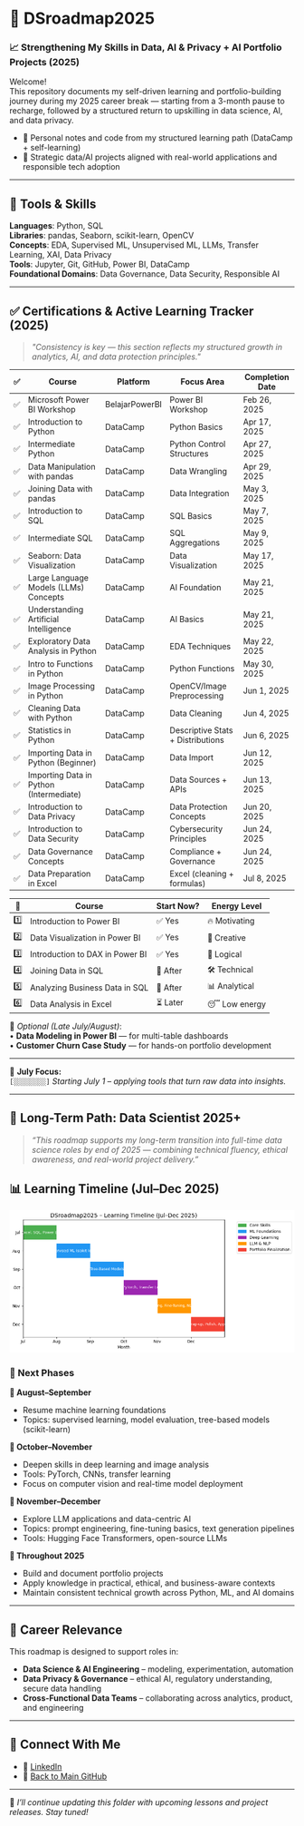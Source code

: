 # 🧭 DSroadmap2025 

### 📈 Strengthening My Skills in Data, AI & Privacy + AI Portfolio Projects (2025)

Welcome!  
This repository documents my self-driven learning and portfolio-building journey during my 2025 career break — starting from a 3-month pause to recharge, followed by a structured return to upskilling in data science, AI, and data privacy.

- 📘 Personal notes and code from my structured learning path (DataCamp + self-learning)
- 🚀 Strategic data/AI projects aligned with real-world applications and responsible tech adoption

---

## 🧰 Tools & Skills  
**Languages**: Python, SQL  
**Libraries**: pandas, Seaborn, scikit-learn, OpenCV  
**Concepts**: EDA, Supervised ML, Unsupervised ML, LLMs, Transfer Learning, XAI, Data Privacy  
**Tools**: Jupyter, Git, GitHub, Power BI, DataCamp  
**Foundational Domains**: Data Governance, Data Security, Responsible AI

---

## ✅ Certifications & Active Learning Tracker (2025)

> _"Consistency is key — this section reflects my structured growth in analytics, AI, and data protection principles."_

| ✅ | **Course**                              | **Platform**   | **Focus Area**                    | **Completion Date** |
| - | --------------------------------------- | -------------- | --------------------------------- | ------------------- |
| ✅ | Microsoft Power BI Workshop             | BelajarPowerBI | Power BI Workshop                 | Feb 26, 2025        |
| ✅ | Introduction to Python                  | DataCamp       | Python Basics                     | Apr 17, 2025        |
| ✅ | Intermediate Python                     | DataCamp       | Python Control Structures         | Apr 27, 2025        |
| ✅ | Data Manipulation with pandas           | DataCamp       | Data Wrangling                    | Apr 29, 2025        |
| ✅ | Joining Data with pandas                | DataCamp       | Data Integration                  | May 3, 2025         |
| ✅ | Introduction to SQL                     | DataCamp       | SQL Basics                        | May 7, 2025         |
| ✅ | Intermediate SQL                        | DataCamp       | SQL Aggregations                  | May 9, 2025         |
| ✅ | Seaborn: Data Visualization             | DataCamp       | Data Visualization                | May 17, 2025        |
| ✅ | Large Language Models (LLMs) Concepts   | DataCamp       | AI Foundation                     | May 21, 2025        |
| ✅ | Understanding Artificial Intelligence   | DataCamp       | AI Basics                         | May 21, 2025        |
| ✅ | Exploratory Data Analysis in Python     | DataCamp       | EDA Techniques                    | May 22, 2025        |
| ✅ | Intro to Functions in Python            | DataCamp       | Python Functions                  | May 30, 2025        |
| ✅ | Image Processing in Python              | DataCamp       | OpenCV/Image Preprocessing        | Jun 1, 2025         |
| ✅ | Cleaning Data with Python               | DataCamp       | Data Cleaning                     | Jun 4, 2025         |
| ✅ | Statistics in Python                    | DataCamp       | Descriptive Stats + Distributions | Jun 6, 2025         |
| ✅ | Importing Data in Python (Beginner)     | DataCamp       | Data Import                       | Jun 12, 2025        |
| ✅ | Importing Data in Python (Intermediate) | DataCamp       | Data Sources + APIs               | Jun 13, 2025        |
| ✅ | Introduction to Data Privacy            | DataCamp       | Data Protection Concepts          | Jun 20, 2025        |
| ✅ | Introduction to Data Security           | DataCamp       | Cybersecurity Principles          | Jun 24, 2025        |
| ✅ | Data Governance Concepts                | DataCamp       | Compliance + Governance           | Jun 24, 2025        |
| ✅ | Data Preparation in Excel               | DataCamp       | Excel (cleaning + formulas)       | Jul 8, 2025         |

| 🔢  | Course                          | Start Now? | Energy Level  |
| --- | ------------------------------- | ---------- | ------------- |
| 1️⃣ | Introduction to Power BI        | ✅ Yes      | 🔥 Motivating |
| 2️⃣ | Data Visualization in Power BI  | ✅ Yes      | 🎨 Creative   |
| 3️⃣ | Introduction to DAX in Power BI | ✅ Yes      | 🧠 Logical    |
| 4️⃣ | Joining Data in SQL             | 🔁 After   | 🛠 Technical  |
| 5️⃣ | Analyzing Business Data in SQL  | 🔁 After   | 📊 Analytical |
| 6️⃣ | Data Analysis in Excel          | ⏳ Later    | 😴 Low energy |

📌 _Optional (Late July/August)_:  
• **Data Modeling in Power BI** — for multi-table dashboards  
• **Customer Churn Case Study** — for hands-on portfolio development  

---

📅 **July Focus:**  
`[░░░░░░░░]` *Starting July 1 – applying tools that turn raw data into insights.*

---

## 🧭 Long-Term Path: Data Scientist 2025+

> _“This roadmap supports my long-term transition into full-time data science roles by end of 2025 — combining technical fluency, ethical awareness, and real-world project delivery.”_

## 📊 Learning Timeline (Jul–Dec 2025)

![DSroadmap2025 Timeline](./dsroadmap2025_timeline.png)


### 🔄 Next Phases

**📅 August–September**  
- Resume machine learning foundations  
- Topics: supervised learning, model evaluation, tree-based models (scikit-learn)

**📅 October–November**  
- Deepen skills in deep learning and image analysis  
- Tools: PyTorch, CNNs, transfer learning  
- Focus on computer vision and real-time model deployment

**📅 November–December**  
- Explore LLM applications and data-centric AI  
- Topics: prompt engineering, fine-tuning basics, text generation pipelines  
- Tools: Hugging Face Transformers, open-source LLMs

**📌 Throughout 2025**  
- Build and document portfolio projects  
- Apply knowledge in practical, ethical, and business-aware contexts  
- Maintain consistent technical growth across Python, ML, and AI domains

---

## 🎯 Career Relevance

This roadmap is designed to support roles in:

- **Data Science & AI Engineering** – modeling, experimentation, automation  
- **Data Privacy & Governance** – ethical AI, regulatory understanding, secure data handling  
- **Cross-Functional Data Teams** – collaborating across analytics, product, and engineering

---

## 🔗 Connect With Me

- 💼 [LinkedIn](https://www.linkedin.com/in/nurulsabrina1910/)  
- 📁 [Back to Main GitHub](https://github.com/sabrinaMKE201073)

---

🚀 *I’ll continue updating this folder with upcoming lessons and project releases. Stay tuned!*
